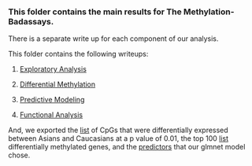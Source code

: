 ### This folder contains the main results for The Methylation-Badassays.

There is a separate write up for each component of our analysis.

This folder contains the following writeups:

1. [Exploratory Analysis](https://github.com/STAT540-UBC/team_Methylation-Badassays/blob/master/Results/Exploratory%20Analysis%20Write%20Up.md)
    
2. [Differential Methylation](https://github.com/STAT540-UBC/team_Methylation-Badassays/blob/master/Results/Differential%20Methylation%20Analysis%20Write%20Up.md)
   
3. [Predictive Modeling](https://github.com/STAT540-UBC/team_Methylation-Badassays/blob/master/Results/Predictive%20Modeling.md)
    
4. [Functional Analysis](https://github.com/STAT540-UBC/team_Methylation-Badassays/blob/master/Results/Functional%20Analysis%20Write%20Up.md)

And, we exported the [list](https://github.com/STAT540-UBC/team_Methylation-Badassays/blob/master/Results/limma_pval0.01_ancestry_accountingforGender.txt) of CpGs that were differentially expressed between Asians and Caucasians at a p value of 0.01, the top 100 [list](https://github.com/STAT540-UBC/team_Methylation-Badassays/blob/master/Results/limma_top100_ethnicity_accountingforGender.txt) differentially methylated genes, and the [predictors](https://github.com/STAT540-UBC/team_Methylation-Badassays/blob/master/Results/predictorsGlmnet.txt) that our glmnet model chose.